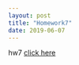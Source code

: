 ```yaml
---
layout: post
title: "Homework7"
date: 2019-06-07
---
```


hw7 [click here]({{site.baseurl}}/assets/hw7.pdf)
